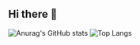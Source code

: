 ## Hi there 👋

![Anurag's GitHub stats](https://github-readme-stats.vercel.app/api?username=WeeblyMon&show_icons=true&theme=github_dark)
![Top Langs](https://github-readme-stats.vercel.app/api/top-langs/?username=WeeblyMon&layout=compact&theme=github_dark)
<!--
**WeeblyMon/WeeblyMon** is a ✨ _special_ ✨ repository because its `README.md` (this file) appears on your GitHub profile.

Here are some ideas to get you started:

- 🔭 I’m currently working on ...
- 🌱 I’m currently learning ...
- 👯 I’m looking to collaborate on ...
- 🤔 I’m looking for help with ...
- 💬 Ask me about ...
- 📫 How to reach me: ...
- 😄 Pronouns: ...
- ⚡ Fun fact: ...
-->
